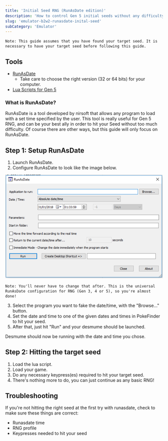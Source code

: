 ```yaml
---
title: 'Initial Seed RNG (RunAsDate edition)'
description: 'How to control Gen 5 initial seeds without any difficulty'
slug: 'emulator-b2w2-runasdate-inital-seed'
subCategory: 'Emulator'
---
```


```
Note: This guide assumes that you have found your target seed. It is necessary to have your target seed before following this guide.
```

## Tools

- [RunAsDate](https://www.nirsoft.net/utils/run_as_date.html)
  - Take care to choose the right version (32 or 64 bits) for your computer.
- [Lua Scripts for Gen 5](https://pokerng.forumcommunity.net/?t=56394378)

### What is RunAsDate?

RunAsDate is a tool developed by nirsoft that allows any program to load with a set time specified by the user. This tool is really useful for Gen 5 RNG, and can be your best ally in order to hit your Seed without too much difficulty. Of course there are other ways, but this guide will only focus on RunAsDate.

## Step 1: Setup RunAsDate

1. Launch RunAsDate.
2. Configure RunAsDate to look like the image below.

![Setup](../../images/Black2-and-White2/Initial-Seed/Setup.png)

```
Note: You'll never have to change that after. This is the universal RunAsDate configuration for RNG (Gen 3, 4 or 5), so you're almost done!
```

3. Select the program you want to fake the date/time, with the "Browse..." button.
4. Set the date and time to one of the given dates and times in PokeFinder to hit your seed.
5. After that, just hit "Run" and your desmume should be launched.

Desmume should now be running with the date and time you chose.

## Step 2: Hitting the target seed

1. Load the lua script.
2. Load your game.
3. Do any necessary keypress(es) required to hit your target seed.
4. There's nothing more to do, you can just continue as any basic RNG!

## Troubleshooting

If you're not hitting the right seed at the first try with runasdate, check to make sure these things are correct:

- Runasdate time
- RNG profile
- Keypresses needed to hit your seed
